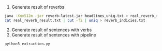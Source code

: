 1. Generate result of reverbs

```bash
java -Xmx512m -jar reverb-latest.jar headlines_uniq.txt > real_reverb_result.txt
cat real_reverb_result.txt | cut -f2 | uniq > reverb_indicies.txt
```
  
2. Generate result of sentences with verbs
3. Generate result of sentences with pipeline

```bash
python3 extraction.py
```
